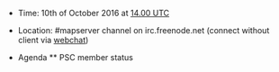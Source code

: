 * Time: 10th of October 2016 at [14.00 UTC](http://www.timeanddate.com/worldclock/fixedtime.html?year=2016&month=10&day=13&hour=14&min=0&sec=0%2016.00UTC)
* Location: #mapserver channel on irc.freenode.net (connect without client via [webchat](https://webchat.freenode.net/?channels=mapserver))

* Agenda
** PSC member status
